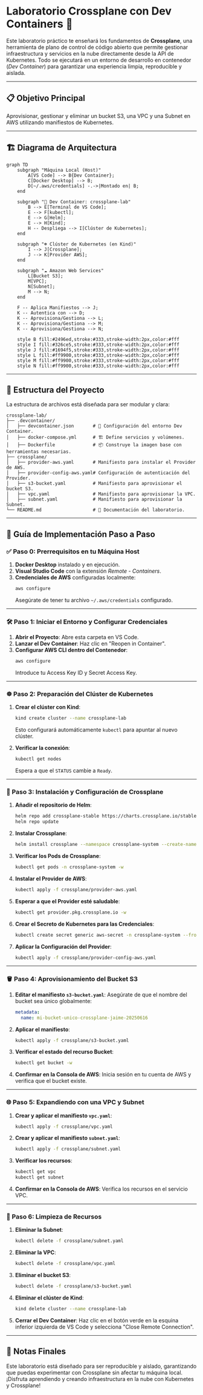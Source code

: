 # Laboratorio Crossplane con Dev Containers 🚀

Este laboratorio práctico te enseñará los fundamentos de **Crossplane**, una herramienta de plano de control de código abierto que permite gestionar infraestructura y servicios en la nube directamente desde la API de Kubernetes. Todo se ejecutará en un entorno de desarrollo en contenedor (*Dev Container*) para garantizar una experiencia limpia, reproducible y aislada.

---

## 📋 Objetivo Principal

Aprovisionar, gestionar y eliminar un bucket S3, una VPC y una Subnet en AWS utilizando manifiestos de Kubernetes.

---

## 🏗️ Diagrama de Arquitectura

```mermaid
graph TD
    subgraph "Máquina Local (Host)"
        A[VS Code] --> B{Dev Container};
        C[Docker Desktop] --> B;
        D[~/.aws/credentials] -.->|Montado en| B;
    end

    subgraph "🐳 Dev Container: crossplane-lab"
        B --> E[Terminal de VS Code];
        E --> F[kubectl];
        E --> G[Helm];
        E --> H[Kind];
        H -- Despliega --> I[Clúster de Kubernetes];
    end

    subgraph "☸️ Clúster de Kubernetes (en Kind)"
        I --> J[Crossplane];
        J --> K[Provider AWS];
    end

    subgraph "☁️ Amazon Web Services"
        L[Bucket S3];
        M[VPC];
        N[Subnet];
        M --> N;
    end

    F -- Aplica Manifiestos --> J;
    K -- Autentica con --> D;
    K -- Aprovisiona/Gestiona --> L;
    K -- Aprovisiona/Gestiona --> M;
    K -- Aprovisiona/Gestiona --> N;

    style B fill:#2496ed,stroke:#333,stroke-width:2px,color:#fff
    style I fill:#326ce5,stroke:#333,stroke-width:2px,color:#fff
    style J fill:#1694f5,stroke:#333,stroke-width:2px,color:#fff
    style L fill:#ff9900,stroke:#333,stroke-width:2px,color:#fff
    style M fill:#ff9900,stroke:#333,stroke-width:2px,color:#fff
    style N fill:#ff9900,stroke:#333,stroke-width:2px,color:#fff
```

---

## 📂 Estructura del Proyecto

La estructura de archivos está diseñada para ser modular y clara:

```
crossplane-lab/
├── .devcontainer/
│   ├── devcontainer.json       # 🧠 Configuración del entorno Dev Container.
│   ├── docker-compose.yml      # 🏗️ Define servicios y volúmenes.
│   ├── Dockerfile              # 📦 Construye la imagen base con herramientas necesarias.
├── crossplane/
│   ├── provider-aws.yaml       # Manifiesto para instalar el Provider de AWS.
│   ├── provider-config-aws.yaml# Configuración de autenticación del Provider.
│   ├── s3-bucket.yaml          # Manifiesto para aprovisionar el bucket S3.
│   ├── vpc.yaml                # Manifiesto para aprovisionar la VPC.
│   ├── subnet.yaml             # Manifiesto para aprovisionar la Subnet.
└── README.md                   # 📖 Documentación del laboratorio.
```

---

## 🚀 Guía de Implementación Paso a Paso

### ✅ Paso 0: Prerrequisitos en tu Máquina Host

1. **Docker Desktop** instalado y en ejecución.
2. **Visual Studio Code** con la extensión *Remote - Containers*.
3. **Credenciales de AWS** configuradas localmente:
   ```bash
   aws configure
   ```
   Asegúrate de tener tu archivo `~/.aws/credentials` configurado.

---

### 🛠️ Paso 1: Iniciar el Entorno y Configurar Credenciales

1. **Abrir el Proyecto**: Abre esta carpeta en VS Code.
2. **Lanzar el Dev Container**: Haz clic en "Reopen in Container".
3. **Configurar AWS CLI dentro del Contenedor**:
   ```bash
   aws configure
   ```
   Introduce tu Access Key ID y Secret Access Key.

---

### ☸️ Paso 2: Preparación del Clúster de Kubernetes

1. **Crear el clúster con Kind**:
   ```bash
   kind create cluster --name crossplane-lab
   ```
   Esto configurará automáticamente `kubectl` para apuntar al nuevo clúster.

2. **Verificar la conexión**:
   ```bash
   kubectl get nodes
   ```
   Espera a que el `STATUS` cambie a `Ready`.

---

### 🧩 Paso 3: Instalación y Configuración de Crossplane

1. **Añadir el repositorio de Helm**:
   ```bash
   helm repo add crossplane-stable https://charts.crossplane.io/stable
   helm repo update
   ```

2. **Instalar Crossplane**:
   ```bash
   helm install crossplane --namespace crossplane-system --create-namespace crossplane-stable/crossplane
   ```

3. **Verificar los Pods de Crossplane**:
   ```bash
   kubectl get pods -n crossplane-system -w
   ```

4. **Instalar el Provider de AWS**:
   ```bash
   kubectl apply -f crossplane/provider-aws.yaml
   ```

5. **Esperar a que el Provider esté saludable**:
   ```bash
   kubectl get provider.pkg.crossplane.io -w
   ```

6. **Crear el Secreto de Kubernetes para las Credenciales**:
   ```bash
   kubectl create secret generic aws-secret -n crossplane-system --from-file=creds=/home/arheanja/.aws/credentials
   ```

7. **Aplicar la Configuración del Provider**:
   ```bash
   kubectl apply -f crossplane/provider-config-aws.yaml
   ```

---

### 🪣 Paso 4: Aprovisionamiento del Bucket S3

1. **Editar el manifiesto `s3-bucket.yaml`**:
   Asegúrate de que el nombre del bucket sea único globalmente:
   ```yaml
   metadata:
     name: mi-bucket-unico-crossplane-jaime-20250616
   ```

2. **Aplicar el manifiesto**:
   ```bash
   kubectl apply -f crossplane/s3-bucket.yaml
   ```

3. **Verificar el estado del recurso Bucket**:
   ```bash
   kubectl get bucket -w
   ```

4. **Confirmar en la Consola de AWS**: Inicia sesión en tu cuenta de AWS y verifica que el bucket existe.

---

### 🌐 Paso 5: Expandiendo con una VPC y Subnet

1. **Crear y aplicar el manifiesto `vpc.yaml`**:
   ```bash
   kubectl apply -f crossplane/vpc.yaml
   ```

2. **Crear y aplicar el manifiesto `subnet.yaml`**:
   ```bash
   kubectl apply -f crossplane/subnet.yaml
   ```

3. **Verificar los recursos**:
   ```bash
   kubectl get vpc
   kubectl get subnet
   ```

4. **Confirmar en la Consola de AWS**: Verifica los recursos en el servicio VPC.

---

### 🧹 Paso 6: Limpieza de Recursos

1. **Eliminar la Subnet**:
   ```bash
   kubectl delete -f crossplane/subnet.yaml
   ```

2. **Eliminar la VPC**:
   ```bash
   kubectl delete -f crossplane/vpc.yaml
   ```

3. **Eliminar el bucket S3**:
   ```bash
   kubectl delete -f crossplane/s3-bucket.yaml
   ```

4. **Eliminar el clúster de Kind**:
   ```bash
   kind delete cluster --name crossplane-lab
   ```

5. **Cerrar el Dev Container**: Haz clic en el botón verde en la esquina inferior izquierda de VS Code y selecciona "Close Remote Connection".

---

## 📝 Notas Finales

Este laboratorio está diseñado para ser reproducible y aislado, garantizando que puedas experimentar con Crossplane sin afectar tu máquina local. ¡Disfruta aprendiendo y creando infraestructura en la nube con Kubernetes y Crossplane!